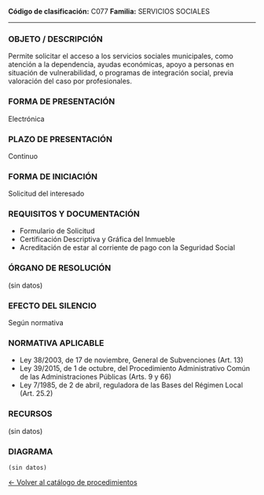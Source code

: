
**Código de clasificación:** C077
**Familia:** SERVICIOS SOCIALES

---

### OBJETO / DESCRIPCIÓN

Permite solicitar el acceso a los servicios sociales municipales, como atención a la dependencia, ayudas económicas, apoyo a personas en situación de vulnerabilidad, o programas de integración social, previa valoración del caso por profesionales.

### FORMA DE PRESENTACIÓN

Electrónica

### PLAZO DE PRESENTACIÓN

Continuo

### FORMA DE INICIACIÓN

Solicitud del interesado

### REQUISITOS Y DOCUMENTACIÓN

- Formulario de Solicitud
- Certificación Descriptiva y Gráfica del Inmueble
- Acreditación de estar al corriente de pago con la Seguridad Social

### ÓRGANO DE RESOLUCIÓN

(sin datos)

### EFECTO DEL SILENCIO

Según normativa

### NORMATIVA APLICABLE

- Ley 38/2003, de 17 de noviembre, General de Subvenciones (Art. 13)
- Ley 39/2015, de 1 de octubre, del Procedimiento Administrativo Común de las Administraciones Públicas (Arts. 9 y 66)
- Ley 7/1985, de 2 de abril, reguladora de las Bases del Régimen Local (Art. 25.2)

### RECURSOS

(sin datos)

### DIAGRAMA

```mermaid
(sin datos)
```

[← Volver al catálogo de procedimientos](../buscador.md)